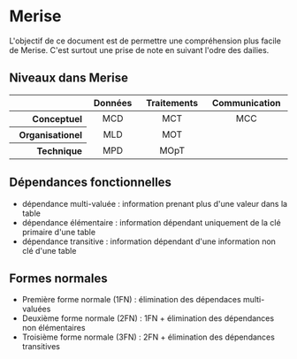 # Merise

L'objectif de ce document est de permettre une compréhension plus facile de Merise. C'est surtout une prise de note en suivant l'odre des dailies.

## Niveaux dans Merise

<table><thead>
  <tr>
    <th width=5000></th>
    <th width=5000>Données</th>
    <th width=5000>Traitements</th>
    <th width=5000>Communication</th>
  </tr></thead>
<tbody>
  <tr>
    <th align=right>Conceptuel</th>
    <td align=center>MCD</td>
    <td align=center>MCT</td>
    <td align=center>MCC</td>
  </tr>
  <tr>
    <th align=right>Organisationel</th>
    <td align=center>MLD</td>
    <td align=center>MOT</td>
    <td align=center></td>
  </tr>
  <tr>
    <th align=right>Technique</th>
    <td align=center>MPD</td>
    <td align=center>MOpT</td>
    <td align=center></td>
  </tr>
</tbody>
</table>

## Dépendances fonctionnelles

- dépendance multi-valuée : information prenant plus d'une valeur dans la table
- dépendance élémentaire : information dépendant uniquement de la clé primaire d'une table
- dépendance transitive : information dépendant d'une information non clé d'une table

## Formes normales

- Première forme normale (1FN) : élimination des dépendaces multi-valuées
- Deuxième forme normale (2FN) : 1FN + élimination des dépendances non élémentaires
- Troisième forme normale (3FN) : 2FN + élimination des dépendances transitives
